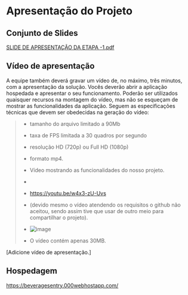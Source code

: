 # Apresentação do Projeto

## Conjunto de Slides

[SLIDE DE APRESENTAÇÃO DA ETAPA -1.pdf](https://github.com/ICEI-PUC-Minas-PMV-ADS/pmv-ads-2024-1-e1-proj-web-t3-beveragesentry/files/14751129/SLIDE.DE.APRESENTACAO.DA.ETAPA.-1.pdf)

## Vídeo de apresentação

A equipe também deverá gravar um vídeo de, no máximo, três minutos, com a apresentação da solução. Vocês deverão abrir a aplicação hospedada e apresentar o seu funcionamento.  Poderão ser utilizados quaisquer recursos na montagem do vídeo, mas não se esqueçam de mostrar as funcionalidades da aplicação. Seguem as especificações técnicas que devem ser obedecidas na geração do vídeo:

> - tamanho do arquivo limitado a 90Mb
> - taxa de FPS limitada a 30 quadros por segundo
> - resolução HD (720p) ou Full HD (1080p)
> - formato mp4.
>
> - Vídeo mostrando as funcionalidades do nosso projeto.
> - 
> - https://youtu.be/w4x3-zU-Uvs
>
> - (devido mesmo o vídeo atendendo os requisitos o github não aceitou, sendo assim tive que usar de outro meio para compartilhar o projeto).
> - ![image](https://github.com/ICEI-PUC-Minas-PMV-ADS/pmv-ads-2024-1-e1-proj-web-t3-beveragesentry/assets/126877154/f465faaa-8c89-4517-b7b4-1a638be68474)
> - O vídeo contém apenas 30MB.

[Adicione vídeo de apresentação.]

## Hospedagem

https://beveragesentry.000webhostapp.com/
